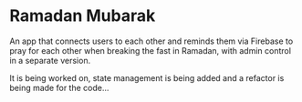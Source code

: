 # Ramadan Mubarak

An app that connects users to each other and reminds them via Firebase to pray for each other when breaking the fast in Ramadan, with admin control in a separate version.


It is being worked on, state management is being added and a refactor is being made for the code...
